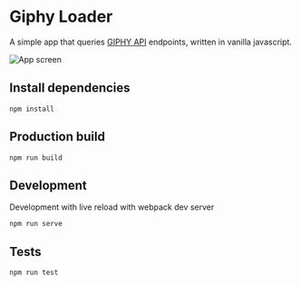 # Giphy Loader

A simple app that queries [GIPHY API](https://developers.giphy.com/) endpoints, written in vanilla javascript.

![App screen](https://github.com/kapantzak/giphyFetcher/resources/screen_1.png)

## Install dependencies

`npm install`

## Production build

`npm run build`

## Development

Development with live reload with webpack dev server

`npm run serve`

## Tests

`npm run test`
